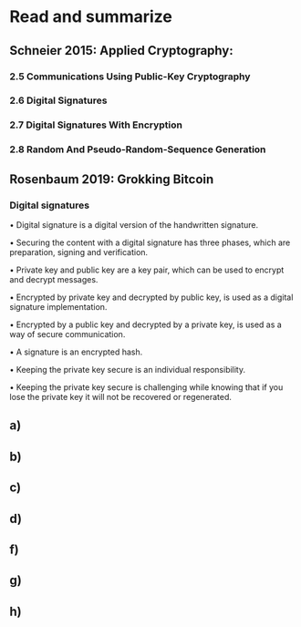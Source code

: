 # Read and summarize 
## Schneier 2015: Applied Cryptography:
### 2.5 Communications Using Public-Key Cryptography

### 2.6 Digital Signatures




### 2.7 Digital Signatures With Encryption
### 2.8 Random And Pseudo-Random-Sequence Generation

## Rosenbaum 2019: Grokking Bitcoin
### Digital signatures 

•	Digital signature is a digital version of the handwritten signature.

•	Securing the content with a digital signature has three phases, which are preparation, signing and verification.

•	Private key and public key are a key pair, which can be used to encrypt and decrypt messages.

•	Encrypted by private key and decrypted by public key, is used as a digital signature implementation.

•	Encrypted by a public key and decrypted by a private key, is used as a way of secure communication.

•	A signature is an encrypted hash.

•	Keeping the private key secure is an individual responsibility.

•	Keeping the private key secure is challenging while knowing that if you lose the private key it will not be recovered or regenerated.

## a)

## b)

## c)

## d)

## f)

## g)

## h)
